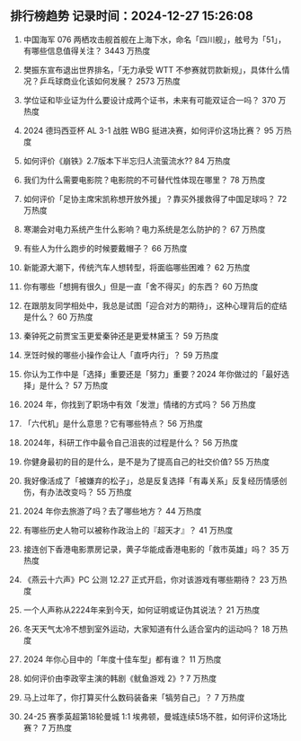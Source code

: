 
## 排行榜趋势 记录时间：2024-12-27 15:26:08
  
  1. 中国海军 076 两栖攻击舰首舰在上海下水，命名「四川舰」，舷号为「51」，有哪些信息值得关注？ 3443 万热度
    
  2. 樊振东宣布退出世界排名，「无力承受 WTT 不参赛就罚款新规」，具体什么情况？乒乓球商业化该如何发展？ 2573 万热度
    
  3. 学位证和毕业证为什么要设计成两个证书，未来有可能双证合一吗？ 370 万热度
    
  4. 2024 德玛西亚杯 AL 3-1 战胜 WBG 挺进决赛，如何评价这场比赛？ 95 万热度
    
  5. 如何评价《崩铁》2.7版本下半忘归人流萤流水?? 84 万热度
    
  6. 我们为什么需要电影院？电影院的不可替代性体现在哪里？ 78 万热度
    
  7. 如何评价「足协主席宋凯称想开放外援」？靠买外援救得了中国足球吗？ 72 万热度
    
  8. 寒潮会对电力系统产生什么影响？电力系统是怎么防护的？ 67 万热度
    
  9. 有些人为什么跑步的时候要戴帽子？ 66 万热度
    
  10. 新能源大潮下，传统汽车人想转型，将面临哪些困难？ 62 万热度
    
  11. 你有哪些「想拥有很久」但是一直「舍不得买」的东西？ 60 万热度
    
  12. 在跟朋友同学相处中，我总是试图「迎合对方的期待」，这种心理背后的症结是什么？ 60 万热度
    
  13. 秦钟死之前贾宝玉更爱秦钟还是更爱林黛玉？ 59 万热度
    
  14. 烹饪时候的哪些小操作会让人「直呼内行」？ 59 万热度
    
  15. 你认为工作中是「选择」重要还是「努力」重要？2024 年你做过的「最好选择」是什么？ 57 万热度
    
  16. 2024 年，你找到了职场中有效「发泄」情绪的方式吗？ 56 万热度
    
  17. 「六代机」是什么意思？它有哪些特点？ 56 万热度
    
  18. 2024年，科研工作中最令自己沮丧的过程是什么？ 56 万热度
    
  19. 你健身最初的目的是什么，是不是为了提高自己的社交价值? 55 万热度
    
  20. 我好像活成了「被嫌弃的松子」，总是反复选择「有毒关系」反复经历情感创伤，有办法改变吗？ 55 万热度
    
  21. 2024 年你去旅游了吗？去了哪些地方？ 44 万热度
    
  22. 有哪些历史人物可以被称作政治上的『超天才』？ 41 万热度
    
  23. 接连创下香港电影票房记录，黄子华能成香港电影的「救市英雄」吗？ 35 万热度
    
  24. 《燕云十六声》PC 公测 12.27 正式开启，你对该游戏有哪些期待？ 23 万热度
    
  25. 一个人声称从2224年来到今天，如何证明或证伪其说法？ 21 万热度
    
  26. 冬天天气太冷不想到室外运动，大家知道有什么适合室内的运动吗？ 18 万热度
    
  27. 2024 年你心目中的「年度十佳车型」都有谁？ 11 万热度
    
  28. 如何评价由李政宰主演的韩剧《鱿鱼游戏 2》? 7 万热度
    
  29. 马上过年了，你打算买什么数码装备来「犒劳自己」？ 7 万热度
    
  30. 24-25 赛季英超第18轮曼城 1:1 埃弗顿，曼城连续5场不胜，如何评价这场比赛？ 7 万热度
    